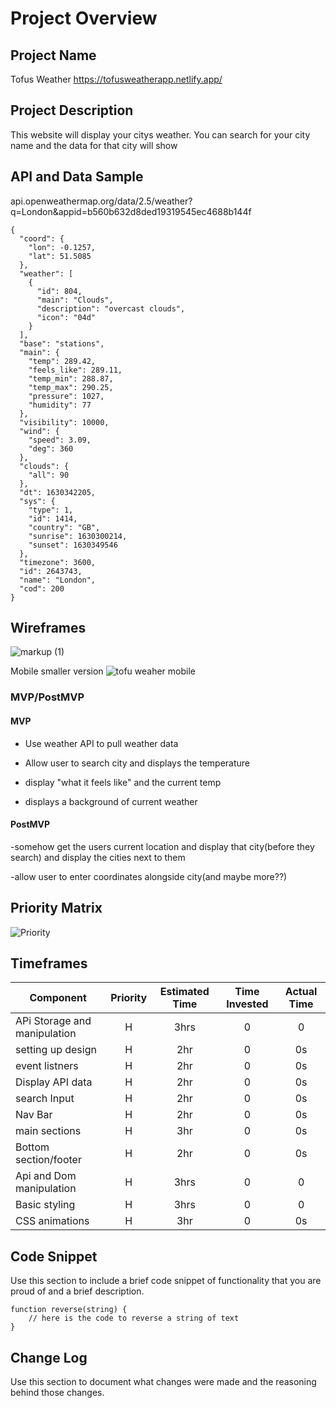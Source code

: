 # Project Overview

## Project Name

Tofus Weather https://tofusweatherapp.netlify.app/

## Project Description
This website will display your citys weather. You can search for your city name and the data for that city will show
## API and Data Sample

api.openweathermap.org/data/2.5/weather?q=London&appid=b560b632d8ded19319545ec4688b144f
```
{
  "coord": {
    "lon": -0.1257,
    "lat": 51.5085
  },
  "weather": [
    {
      "id": 804,
      "main": "Clouds",
      "description": "overcast clouds",
      "icon": "04d"
    }
  ],
  "base": "stations",
  "main": {
    "temp": 289.42,
    "feels_like": 289.11,
    "temp_min": 288.87,
    "temp_max": 290.25,
    "pressure": 1027,
    "humidity": 77
  },
  "visibility": 10000,
  "wind": {
    "speed": 3.09,
    "deg": 360
  },
  "clouds": {
    "all": 90
  },
  "dt": 1630342205,
  "sys": {
    "type": 1,
    "id": 1414,
    "country": "GB",
    "sunrise": 1630300214,
    "sunset": 1630349546
  },
  "timezone": 3600,
  "id": 2643743,
  "name": "London",
  "cod": 200
}
```
## Wireframes

![markup (1)](https://user-images.githubusercontent.com/88213280/131382068-7c4cb9d2-e898-488b-8d2a-d48da4fb2516.jpg)

   Mobile smaller version
![tofu weaher mobile](https://user-images.githubusercontent.com/88213280/131391694-4ced8de0-7979-4292-a75e-80dae5228ba5.jpg)


### MVP/PostMVP


#### MVP 

- Use weather API to pull weather data

- Allow user to search city and displays the temperature 
- display "what it feels like" and the current temp
- displays a background of current weather 
#### PostMVP  

-somehow get the users current location and display that city(before they search) and display the cities next to them

-allow user to enter coordinates alongside city(and maybe more??)
## Priority Matrix

![Priority](https://user-images.githubusercontent.com/88213280/131408537-6cd8b2ea-a33b-4c93-8188-1c9736819f3e.jpg)



## Timeframes

| Component | Priority | Estimated Time | Time Invested | Actual Time |
| ---- | :---: |  :---: | :---: | :---: |
| APi Storage and manipulation | H | 3hrs | 0 | 0 |
| setting up design | H | 2hr | 0 | 0s |
| event listners | H | 2hr | 0 | 0s |
| Display API data | H | 2hr | 0 | 0s |
| search Input | H | 2hr | 0 | 0s |
| Nav Bar | H | 2hr | 0 | 0s |
| main sections | H | 3hr | 0 | 0s |
| Bottom section/footer | H | 2hr | 0 | 0s |
| Api and Dom manipulation | H | 3hrs| 0 | 0 |
| Basic styling | H | 3hrs| 0 | 0 |
| CSS animations | H | 3hr | 0 | 0s |


## Code Snippet

Use this section to include a brief code snippet of functionality that you are proud of and a brief description.  

```
function reverse(string) {
	// here is the code to reverse a string of text
}
```

## Change Log
 Use this section to document what changes were made and the reasoning behind those changes.  
